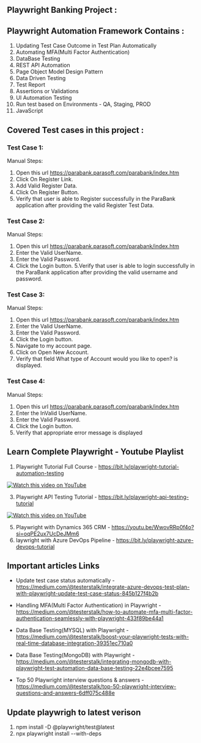 ## Playwright Banking Project :

## Playwright Automation Framework Contains :

1. Updating Test Case Outcome in Test Plan Automatically
2. Automating MFA(Multi Factor Authentication)
3. DataBase Testing
4. REST API Automation
5. Page Object Model Design Pattern
6. Data Driven Testing
7. Test Report
8. Assertions or Validations
9. UI Automation Testing
10. Run test based on Environments - QA, Staging, PROD
11. JavaScript

## Covered Test cases in this project :

### Test Case 1:

Manual Steps:

1. Open this url https://parabank.parasoft.com/parabank/index.htm
2. Click On Register Link.
3. Add Valid Register Data.
4. Click On Register Button.
5. Verify that user is able to Register successfully in the ParaBank application after providing the valid Register Test Data.

### Test Case 2:

Manual Steps:

1. Open this url https://parabank.parasoft.com/parabank/index.htm
2. Enter the Valid UserName.
3. Enter the Valid Password.
4. Click the Login button. 5.Verify that user is able to login successfully in the ParaBank application after providing the valid username and password.

### Test Case 3:

Manual Steps:

1. Open this url https://parabank.parasoft.com/parabank/index.htm
2. Enter the Valid UserName.
3. Enter the Valid Password.
4. Click the Login button.
5. Navigate to my account page.
6. Click on Open New Account.
7. Verify that field What type of Account would you like to open? is displayed.

### Test Case 4:

Manual Steps:

1. Open this url https://parabank.parasoft.com/parabank/index.htm
2. Enter the InValid UserName.
3. Enter the Valid Password.
4. Click the Login button.
5. Verify that appropriate error message is displayed


## Learn Complete Playwright - Youtube Playlist

1. Playwright Tutorial Full Course - https://bit.ly/playwright-tutorial-automation-testing
   
[![Watch this video on YouTube](https://img.youtube.com/vi/2poXBtifpzA/hqdefault.jpg)](https://www.youtube.com/watch?v=2poXBtifpzA)

   
3. Playwright API Testing Tutorial - https://bit.ly/playwright-api-testing-tutorial


[![Watch this video on YouTube](https://img.youtube.com/vi/PLUeDIlio4THF3rnYZ63qkbHwMTXiG67vz/hqdefault.jpg)](https://www.youtube.com/watch?v=PLUeDIlio4THF3rnYZ63qkbHwMTXiG67vz)
   
5. Playwright with Dynamics 365 CRM - https://youtu.be/WwovRRp0f4o?si=oqPE2ux7UcDeJMm6
6. laywright with Azure DevOps Pipeline - https://bit.ly/playwright-azure-devops-tutorial


## Important articles Links
* Update test case status automatically - https://medium.com/@testerstalk/integrate-azure-devops-test-plan-with-playwright-update-test-case-status-845b127f4b2b
  
* Handling MFA(Multi Factor Authentication) in Playwright - https://medium.com/@testerstalk/how-to-automate-mfa-multi-factor-authentication-seamlessly-with-playwright-433f89be44a1
  
* Data Base Testing(MYSQL) with Playwright - https://medium.com/@testerstalk/boost-your-playwright-tests-with-real-time-database-integration-39351ec710a0
  
* Data Base Testing(MongoDB) with Playwright - https://medium.com/@testerstalk/integrating-mongodb-with-playwright-test-automation-data-base-testing-22e4bcee7595
  
* Top 50 Playwright interview questions & answers - https://medium.com/@testerstalk/top-50-playwright-interview-questions-and-answers-6dff075c488e

  
## Update playwrigh to latest verison

1. npm install -D @playwright/test@latest
2. npx playwright install --with-deps
